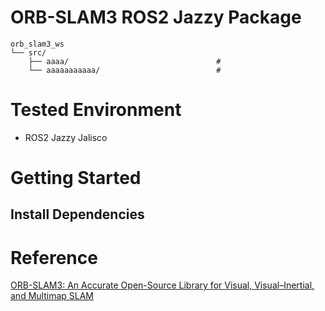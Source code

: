 # ORB-SLAM3 ROS2 Jazzy Package

    orb_slam3_ws
    └── src/
        ├── aaaa/                                 #
        └── aaaaaaaaaaa/                          #

# Tested Environment

- ROS2 Jazzy Jalisco

# Getting Started

## Install Dependencies

# Reference

[ORB-SLAM3: An Accurate Open-Source Library for Visual, Visual–Inertial, and Multimap SLAM](https://ieeexplore.ieee.org/stamp/stamp.jsp?tp=&arnumber=9440682)
